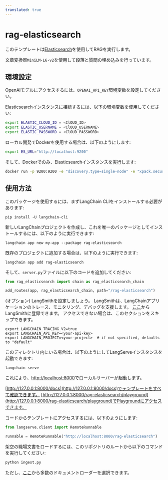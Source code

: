 ```yaml
---
translated: true
---
```


# rag-elasticsearch

このテンプレートは[Elasticsearch](https://python.langchain.com/docs/integrations/vectorstores/elasticsearch)を使用してRAGを実行します。

文章変換器`MiniLM-L6-v2`を使用して段落と質問の埋め込みを行っています。

## 環境設定

OpenAIモデルにアクセスするには、`OPENAI_API_KEY`環境変数を設定してください。

Elasticsearchインスタンスに接続するには、以下の環境変数を使用してください:

```bash
export ELASTIC_CLOUD_ID = <ClOUD_ID>
export ELASTIC_USERNAME = <ClOUD_USERNAME>
export ELASTIC_PASSWORD = <ClOUD_PASSWORD>
```

ローカル開発でDockerを使用する場合は、以下のようにします:

```bash
export ES_URL="http://localhost:9200"
```

そして、Dockerでのみ、Elasticsearchインスタンスを実行します:

```bash
docker run -p 9200:9200 -e "discovery.type=single-node" -e "xpack.security.enabled=false" -e "xpack.security.http.ssl.enabled=false" docker.elastic.co/elasticsearch/elasticsearch:8.9.0
```

## 使用方法

このパッケージを使用するには、まずLangChain CLIをインストールする必要があります:

```shell
pip install -U langchain-cli
```

新しいLangChainプロジェクトを作成し、これを唯一のパッケージとしてインストールするには、以下のように実行できます:

```shell
langchain app new my-app --package rag-elasticsearch
```

既存のプロジェクトに追加する場合は、以下のように実行できます:

```shell
langchain app add rag-elasticsearch
```

そして、`server.py`ファイルに以下のコードを追加してください:

```python
from rag_elasticsearch import chain as rag_elasticsearch_chain

add_routes(app, rag_elasticsearch_chain, path="/rag-elasticsearch")
```

(オプション) LangSmithを設定しましょう。
LangSmithは、LangChainアプリケーションのトレース、モニタリング、デバッグを支援します。
[ここ](https://smith.langchain.com/)からLangSmithに登録できます。
アクセスできない場合は、このセクションをスキップできます。

```shell
export LANGCHAIN_TRACING_V2=true
export LANGCHAIN_API_KEY=<your-api-key>
export LANGCHAIN_PROJECT=<your-project>  # if not specified, defaults to "default"
```

このディレクトリ内にいる場合は、以下のようにしてLangServeインスタンスを起動できます:

```shell
langchain serve
```

これにより、[http://localhost:8000](http://localhost:8000)でローカルサーバーが起動します。

[http://127.0.0.1:8000/docs](http://127.0.0.1:8000/docs)でテンプレートをすべて確認できます。
[http://127.0.0.1:8000/rag-elasticsearch/playground](http://127.0.0.1:8000/rag-elasticsearch/playground)でPlaygroundにアクセスできます。

コードからテンプレートにアクセスするには、以下のようにします:

```python
from langserve.client import RemoteRunnable

runnable = RemoteRunnable("http://localhost:8000/rag-elasticsearch")
```

架空の職場文書をロードするには、このリポジトリのルートから以下のコマンドを実行してください:

```bash
python ingest.py
```

ただし、[ここ](https://python.langchain.com/docs/integrations/document_loaders)から多数のドキュメントローダーを選択できます。
